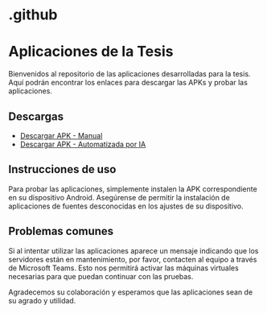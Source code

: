 # .github
# Aplicaciones de la Tesis

Bienvenidos al repositorio de las aplicaciones desarrolladas para la tesis. Aquí podrán encontrar los enlaces para descargar las APKs y probar las aplicaciones.

## Descargas

- [Descargar APK - Manual](URL-APK-MANUAL)
- [Descargar APK - Automatizada por IA](URL-APK-IA)

## Instrucciones de uso

Para probar las aplicaciones, simplemente instalen la APK correspondiente en su dispositivo Android. Asegúrense de permitir la instalación de aplicaciones de fuentes desconocidas en los ajustes de su dispositivo.

## Problemas comunes

Si al intentar utilizar las aplicaciones aparece un mensaje indicando que los servidores están en mantenimiento, por favor, contacten al equipo a través de Microsoft Teams. Esto nos permitirá activar las máquinas virtuales necesarias para que puedan continuar con las pruebas.

Agradecemos su colaboración y esperamos que las aplicaciones sean de su agrado y utilidad.
